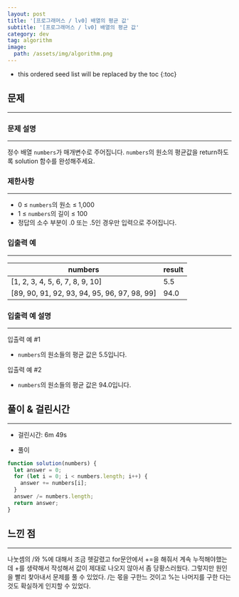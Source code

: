 ```yaml
---
layout: post
title: '[프로그래머스 / lv0] 배열의 평균 값'
subtitle: '[프로그래머스 / lv0] 배열의 평균 값'
category: dev
tag: algorithm
image:
  path: /assets/img/algorithm.png
---
```


<!-- prettier-ignore -->
* this ordered seed list will be replaced by the toc
{:toc}

## 문제

---

### **문제 설명**

---

정수 배열 `numbers`가 매개변수로 주어집니다. `numbers`의 원소의 평균값을 return하도록 solution 함수를 완성해주세요.

### 제한사항

---

- 0 ≤ `numbers`의 원소 ≤ 1,000
- 1 ≤ `numbers`의 길이 ≤ 100
- 정답의 소수 부분이 .0 또는 .5인 경우만 입력으로 주어집니다.

### 입출력 예

---

| numbers                                      | result |
| -------------------------------------------- | ------ |
| [1, 2, 3, 4, 5, 6, 7, 8, 9, 10]              | 5.5    |
| [89, 90, 91, 92, 93, 94, 95, 96, 97, 98, 99] | 94.0   |

### 입출력 예 설명

---

입출력 예 #1

- `numbers`의 원소들의 평균 값은 5.5입니다.

입출력 예 #2

- `numbers`의 원소들의 평균 값은 94.0입니다.

## 풀이 & 걸린시간

---

- 걸린시간: 6m 49s

- 풀이

```jsx
function solution(numbers) {
  let answer = 0;
  for (let i = 0; i < numbers.length; i++) {
    answer += numbers[i];
  }
  answer /= numbers.length;
  return answer;
}
```

## 느낀 점

---

나눗셈의 /와 %에 대해서 조금 헷갈렸고 for문안에서 +=을 해줘서 계속 누적해야했는데 +를 생략해서 작성해서 값이 제대로 나오지 않아서 좀 당황스러웠다. 그렇지만 원인을 빨리 찾아내서 문제를 풀 수 있었다. /는 몫을 구한느 것이고 %는 나머지를 구한 다는 것도 확실하게 인지할 수 있었다.
